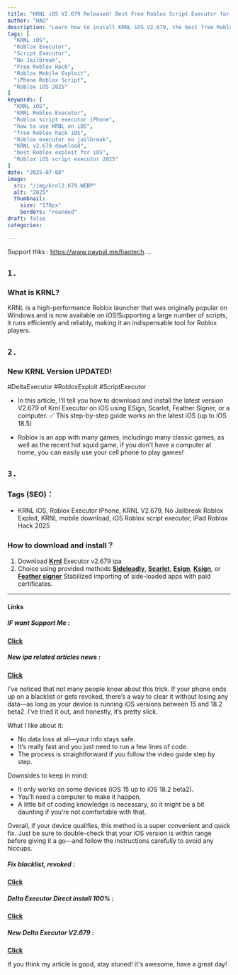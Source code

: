```yaml
---
title: "KRNL iOS V2.679 Released! Best Free Roblox Script Executor for iPhone/iPad (No Jailbreak, No PC)"
author: "HAO"
description: "Learn how to install KRNL iOS V2.679, the best free Roblox script executor for iPhone and iPad. No jailbreak or PC required"
tags: [
  "KRNL iOS",
  "Roblox Executor",
  "Script Executor",
  "No Jailbreak",
  "Free Roblox Hack",
  "Roblox Mobile Exploit",
  "iPhone Roblox Script",
  "Roblox iOS 2025"
]
keywords: [
  "KRNL iOS",
  "KRNL Roblox Executor",
  "Roblox script executor iPhone",
  "how to use KRNL on iOS",
  "free Roblox hack iOS",
  "Roblox executor no jailbreak",
  "KRNL v2.679 download",
  "best Roblox exploit for iOS",
  "Roblox iOS script executor 2025"
]
date: "2025-07-08"
image:
  src: "/img/krnl2.679.WEBP"
  alt: "2025"
  thumbnail:
    size: "170px"
    borders: "rounded"
draft: false
categories:

---
```


Support thks : https://www.paypal.me/haotech....
<!--more-->

## **<font style="background:  ">`1.`</font>**
### **What is KRNL?**

KRNL is a high-performance Roblox launcher that was originally popular on Windows and is now available on iOS!Supporting a large number of scripts, it runs efficiently and reliably, making it an indispensable tool for Roblox players.

## **<font style="background:  ">`2.`</font>**
### **New KRNL Version UPDATED!**

#DeltaExecutor #RobloxExploit #ScriptExecutor  
- In this article, I’ll tell you how to download and install the latest version V2.679 of Krnl Executor on iOS using ESign, Scarlet, Feather Signer, or a computer. ✅ This step-by-step guide works on the latest iOS (up to iOS 18.5)

- Roblox is an app with many games, includingo many classic games, as well as the recent hot squid game, if you don't have a computer at home, you can easily use your cell phone to play games!

## **<font style="background:  ">`3.`</font>**
### **Tags (SEO)：**

- KRNL iOS, Roblox Executor iPhone, KRNL V2.679, No Jailbreak Roblox Exploit, KRNL mobile download, iOS Roblox script executor, iPad Roblox Hack 2025

### **How to download and install？**

1. Download **[Krnl](https://www.mediafire.com/file/b3agdtn7bf6al0z/KrnlScriptHubV3Spoofed%257BV2.679.761%257D.ipa/file)** Executor v2.679 ipa
2. Choice using provided methods **[Sideloadly](https://sideloadly.io/)**, **[Scarlet](https://haee.dpdns.org/post/scarlet-fix-250424/)**, **[Esign](https://haee.dpdns.org/post/esign-250530/)**, **[Ksign](https://haee.dpdns.org/post/ksign_250524/)**, or **[Feather signer](https://haee.dpdns.org/post/feather250309/)** Stabilized importing of side-loaded apps with paid certificates.

---

#### **Links**

##### **<font style="background: "> IF want Support Me :</font>** 
**[Click](https://www.paypal.me/haotech)**

##### **<font style="background: "> New ipa related articles news : </font>** 
**[Click](https://www.patreon.com/hao8?utm_medium=unknown&utm_source=join_link&utm_campaign=creatorshare_creator&utm_content=copyLink)**

I’ve noticed that not many people know about this trick. If your phone ends up on a blacklist or gets revoked, there’s a way to clear it without losing any data—as long as your device is running iOS versions between 15 and 18.2 beta2. I’ve tried it out, and honestly, it’s pretty slick.

What I like about it:

- No data loss at all—your info stays safe.
- It’s really fast and you just need to run a few lines of code.
- The process is straightforward if you follow the video guide step by step.

Downsides to keep in mind:

- It only works on some devices (iOS 15 up to iOS 18.2 beta2).
- You’ll need a computer to make it happen.
- A little bit of coding knowledge is necessary, so it might be a bit daunting if you’re not comfortable with that.

Overall, if your device qualifies, this method is a super convenient and quick fix. Just be sure to double-check that your iOS version is within range before giving it a go—and follow the instructions carefully to avoid any hiccups.

##### **<font style="background:  "> Fix blacklist, revoked :</font>** 
**[Click](https://haee.dpdns.org/post/fixverify-250318/)**

##### **<font style="background:  "> Delta Executor Direct install 100% :</font>** 
**[Click](https://haee.dpdns.org/post/roblox250705/)**

##### **<font style="background:  "> New Delta Executor V2.679 :</font>** 
**[Click](https://haee.dpdns.org/post/roblox250707/)**

If you think my article is good, stay stuned! it's awesome, have a great day!